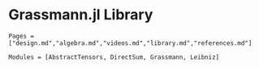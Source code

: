 # Grassmann.jl Library

```@index
Pages = ["design.md","algebra.md","videos.md","library.md","references.md"]
```

```@autodocs
Modules = [AbstractTensors, DirectSum, Grassmann, Leibniz]
```
